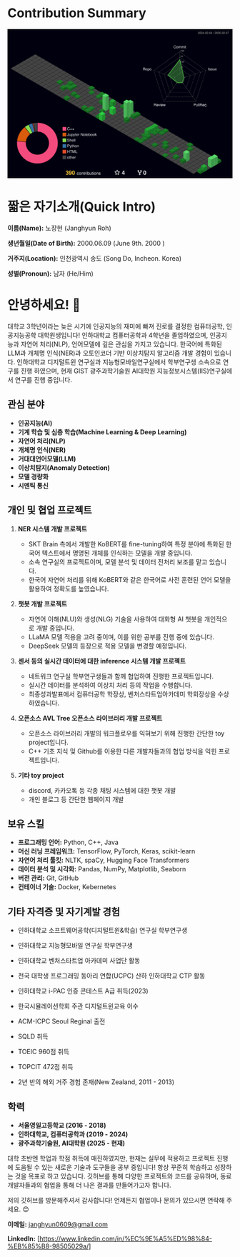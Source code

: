 

<!--
**janghyunroh/janghyunroh** is a ✨ _special_ ✨ repository because its `README.md` (this file) appears on your GitHub profile.

Here are some ideas to get you started:

- 🔭 I’m currently working on ...
- 🌱 I’m currently learning ...
- 👯 I’m looking to collaborate on ...
- 🤔 I’m looking for help with ...
- 💬 Ask me about ...
- 📫 How to reach me: ...
- 😄 Pronouns: ...
- ⚡ Fun fact: ...
-->
# Contribution Summary

![](./profile-3d-contrib/profile-night-green.svg)

# 짧은 자기소개(Quick Intro)
**이름(Name):** 노장현 (Janghyun Roh)

**생년월일(Date of Birth):** 2000.06.09 (June 9th. 2000 )

**거주지(Location):** 인천광역시 송도 (Song Do, Incheon. Korea)

**성별(Pronoun):** 남자 (He/Him)

# 안녕하세요! 👋

대학교 3학년이라는 늦은 시기에 인공지능의 재미에 빠져 진로를 결정한 컴퓨터공학, 인공지능공학 대학원생입니다! 
인하대학교 컴퓨터공학과 4학년을 졸업하였으며, 인공지능과 자연어 처리(NLP), 언어모델에 깊은 관심을 가지고 있습니다. 한국어에 특화된 LLM과 개체명 인식(NER)과 오토인코더 기반 이상치탐지 알고리즘 개발 경험이 있습니다. 
인하대학교 디지털트윈 연구실과 지능형모바일연구실에서 학부연구생 소속으로 연구를 진행 하였으며, 현재 GIST 광주과학기술원 AI대학원 지능정보시스템(IIS)연구실에서 연구를 진행 중입니다. 

## 관심 분야
- **인공지능(AI)**
- **기계 학습 및 심층 학습(Machine Learning & Deep Learning)**
- **자연어 처리(NLP)**
- **개체명 인식(NER)**
- **거대대언어모델(LLM)**
- **이상치탐지(Anomaly Detection)**
- **모델 경량화**
- **시멘틱 통신**

## 개인 및 협업 프로젝트
1. **NER 시스템 개발 프로젝트**
   - SKT Brain 측에서 개발한 KoBERT를 fine-tuning하여 특정 분야에 특화된 한국어 텍스트에서 명명된 개체를 인식하는 모델을 개발 중입니다.
   - 소속 연구실의 프로젝트이며, 모델 분석 및 데이터 전처리 보조를 맡고 있습니다. 
   - 한국어 자연어 처리를 위해 KoBERT와 같은 한국어로 사전 훈련된 언어 모델을 활용하여 정확도를 높였습니다.

2. **챗봇 개발 프로젝트**
   - 자연어 이해(NLU)와 생성(NLG) 기술을 사용하여 대화형 AI 챗봇을 개인적으로 개발 중입니다.
   - LLaMA 모델 적용을 고려 중이며, 이를 위한 공부를 진행 중에 있습니다.
   - DeepSeek 모델의 등장으로 적용 모델을 변경할 예정입니다. 
  
3. **센서 등의 실시간 데이터에 대한 inference 시스템 개발 프로젝트** 
   - 네트워크 연구실 학부연구생들과 함께 협업하여 진행한 프로젝트입니다.
   - 실시간 데이터를 분석하여 이상치 처리 등의 작업을 수행합니다.
   - 최종성과발표에서 컴퓨터공학 학장상, 벤처스타트업아카데미 학회장상을 수상하였습니다. 
  
4. **오픈소스 AVL Tree 오픈소스 라이브러리 개발 프로젝트**
   - 오픈소스 라이브러리 개발의 워크플로우를 익혀보기 위해 진행한 간단한 toy project입니다.
   - C++ 기초 지식 및 Github를 이용한 다른 개발자들과의 협업 방식을 익힌 프로젝트입니다.
  
5. **기타 toy project**
   - discord, 카카오톡 등 각종 채팅 시스템에 대한 챗봇 개발
   - 개인 블로그 등 간단한 웹페이지 개발

## 보유 스킬
- **프로그래밍 언어:** Python, C++, Java
- **머신 러닝 프레임워크:** TensorFlow, PyTorch, Keras, scikit-learn
- **자연어 처리 툴킷:** NLTK, spaCy, Hugging Face Transformers
- **데이터 분석 및 시각화:** Pandas, NumPy, Matplotlib, Seaborn
- **버전 관리:** Git, GitHub
- **컨테이너 기술:** Docker, Kebernetes

## 기타 자격증 및 자기계발 경험
 - 인하대학교 소프트웨어공학(디지털트윈&학습) 연구실 학부연구생
 - 인하대학교 지능형모바일 연구실 학부연구생
   
 - 인하대학교 벤처스타트업 아카데미 사업단 활동
 - 전국 대학생 프로그래밍 동아리 연합(UCPC) 산하 인하대학교 CTP 활동 
 - 인하대학교 i-PAC 인증 콘테스트 A급 취득(2023)
 - 한국시뮬레이션학회 주관 디지털트윈교육 이수
 - ACM-ICPC Seoul Reginal 출전
   
 - SQLD 취득
 - TOEIC 960점 취득
 - TOPCIT 472점 취득
 - 2년 반의 해외 거주 경험 존재(New Zealand, 2011 - 2013)

## 학력
- **서울영일고등학교 (2016 - 2018)**
- **인하대학교, 컴퓨터공학과 (2019 - 2024)**
- **광주과학기술원, AI대학원 (2025 - 현재)**

대학 초반엔 학업과 학점 취득에 매진하였지만, 현재는 실무에 적용하고 프로젝트 진행에 도움될 수 있는 새로운 기술과 도구들을 공부 중입니다!
항상 꾸준히 학습하고 성장하는 것을 목표로 하고 있습니다. 깃허브를 통해 다양한 프로젝트와 코드를 공유하며, 동료 개발자들과의 협업을 통해 더 나은 결과를 만들어가고자 합니다.

저의 깃허브를 방문해주셔서 감사합니다! 언제든지 협업이나 문의가 있으시면 연락해 주세요. 😊

**이메일:** janghyun0609@gmail.com

**LinkedIn:** [https://www.linkedin.com/in/%EC%9E%A5%ED%98%84-%EB%85%B8-98505029a/]

